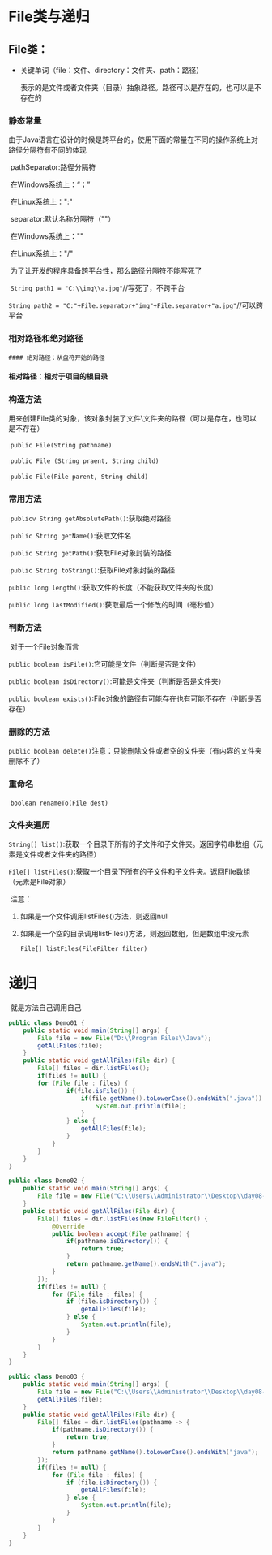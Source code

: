 # File类与递归

## File类：

- 关键单词（file：文件、directory：文件夹、path：路径）

  表示的是文件或者文件夹（目录）抽象路径。路径可以是存在的，也可以是不存在的

### 静态常量

​	由于Java语言在设计的时候是跨平台的，使用下面的常量在不同的操作系统上对路径分隔符有不同的体现

​	pathSeparator:路径分隔符

​		在Windows系统上：“；”

​		在Linux系统上：":"

​	separator:默认名称分隔符（"\"）

​		在Windows系统上："\"

​		在Linux系统上："/"

​	为了让开发的程序具备跨平台性，那么路径分隔符不能写死了

​		`String path1 = "C:\\img\\a.jpg"`//写死了，不跨平台

​		`String path2 = "C:"+File.separator+"img"+File.separator+"a.jpg"`//可以跨平台

### 相对路径和绝对路径

	#### 绝对路径：从盘符开始的路径

#### 相对路径：相对于项目的根目录

### 构造方法

​	用来创建File类的对象，该对象封装了文件\文件夹的路径（可以是存在，也可以是不存在）

​	`public File(String pathname)`

​	`public File (String praent, String child)`

​	`public File(File parent, String child)`

### 常用方法

​	`publicv String getAbsolutePath()`:获取绝对路径

​	`public String getName()`:获取文件名

​	`public String getPath()`:获取File对象封装的路径

​	`public String toString()`:获取File对象封装的路径

​	`public long length()`:获取文件的长度（不能获取文件夹的长度）

​	`public long lastModified()`:获取最后一个修改的时间（毫秒值）

### 判断方法

​	对于一个File对象而言

​	`public boolean isFile()`:它可能是文件（判断是否是文件）

​	`public boolean isDirectory()`:可能是文件夹（判断是否是文件夹）

​	`public boolean exists()`:File对象的路径有可能存在也有可能不存在（判断是否存在）

### 删除的方法

​	`public boolean delete()`注意：只能删除文件或者空的文件夹（有内容的文件夹删除不了）

### 重命名

​	`boolean renameTo(File dest)`

### 文件夹遍历

​	`String[] list()`:获取一个目录下所有的子文件和子文件夹。返回字符串数组（元素是文件或者文件夹的路径）

​	`File[] listFiles()`:获取一个目录下所有的子文件和子文件夹。返回File数组（元素是File对象）

​	注意：

  1. 如果是一个文件调用listFiles()方法，则返回null 

  2. 如果是一个空的目录调用listFiles()方法，则返回数组，但是数组中没元素

     `File[] listFiles(FileFilter filter)`

# 递归

​	就是方法自己调用自己

```java
public class Demo01 {
    public static void main(String[] args) {
        File file = new File("D:\\Program Files\\Java");
        getAllFiles(file);
    }
    public static void getAllFiles(File dir) {
        File[] files = dir.listFiles();
        if(files != null) {
        for (File file : files) {
                if(file.isFile()) {
                    if(file.getName().toLowerCase().endsWith(".java")) {
                        System.out.println(file);
                    }
                } else {
                    getAllFiles(file);
                }
            }
        }
    }
}
```

```java
public class Demo02 {
    public static void main(String[] args) {
        File file = new File("C:\\Users\\Administrator\\Desktop\\day08-code");
    }
    public static void getAllFiles(File dir) {
        File[] files = dir.listFiles(new FileFilter() {
            @Override
            public boolean accept(File pathname) {
                if(pathname.isDirectory()) {
                    return true;
                }
                return pathname.getName().endsWith(".java");
            }
        });
        if(files != null) {
            for (File file : files) {
                if (file.isDirectory()) {
                    getAllFiles(file);
                } else {
                    System.out.println(file);
                }
            }
        }
    }
}
```

```java
public class Demo03 {
    public static void main(String[] args) {
        File file = new File("C:\\Users\\Administrator\\Desktop\\day08-code");
        getAllFiles(file);
    }
    public static void getAllFiles(File dir) {
        File[] files = dir.listFiles(pathname -> {
            if(pathname.isDirectory()) {
                return true;
            }
            return pathname.getName().toLowerCase().endsWith("java");
        });
        if(files != null) {
            for (File file : files) {
                if (file.isDirectory()) {
                    getAllFiles(file);
                } else {
                    System.out.println(file);
                }
            }
        }
    }
}
```

